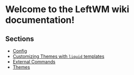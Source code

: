 # Welcome to the LeftWM wiki documentation!

## Sections  
* [Config](https://github.com/leftwm/leftwm/wiki/Config) 
* [Customizing Themes with `liquid` templates](https://github.com/leftwm/leftwm/wiki/Customizing-Themes)
* [External Commands](https://github.com/leftwm/leftwm/wiki/External-Commands)
* [Themes](https://github.com/leftwm/leftwm/wiki/Themes) 
